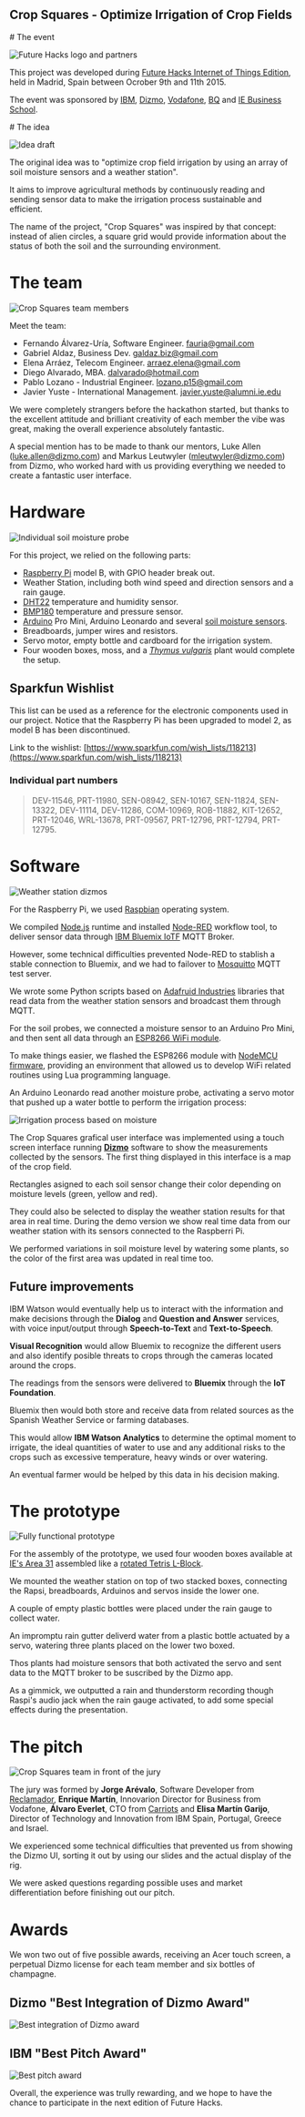 Crop Squares - Optimize Irrigation of Crop Fields
------

# The event

![Future Hacks logo and partners](https://raw.githubusercontent.com/fauria/crop-squares/master/pictures/the_event.jpg)

This project was developed during [Future Hacks Internet of Things Edition](http://futurehacks.co/), held in Madrid, Spain between Ocrober 9th and 11th 2015.

The event was sponsored by [IBM](http://www.ibm.com/), [Dizmo](http://dizmo.com/), [Vodafone](http://www.vodafone.com/), [BQ](http://www.bq.com/) and [IE Business School](http://www.ie.edu/).

# The idea

![Idea draft](https://raw.githubusercontent.com/fauria/crop-squares/master/pictures/the_idea.jpg)

The original idea was to "optimize crop field irrigation by using an array of soil moisture sensors and a weather station". 

It aims to improve agricultural methods by continuously reading and sending sensor data to make the irrigation process sustainable and efficient.

The name of the project, "Crop Squares" was inspired by that concept: instead of alien circles, a square grid would provide information about the status of both the soil and the surrounding environment.

# The team

![Crop Squares team members](https://raw.githubusercontent.com/fauria/crop-squares/master/pictures/the_team.jpg)

Meet the team:

- Fernando Álvarez-Uría, Software Engineer. <fauria@gmail.com>
- Gabriel Aldaz, Business Dev. <galdaz.biz@gmail.com>
- Elena Arráez, Telecom Engineer. <arraez.elena@gmail.com>
- Diego Alvarado, MBA. <dalvarado@hotmail.com>
- Pablo Lozano - Industrial Engineer. <lozano.p15@gmail.com>
- Javier Yuste - International Management. <javier.yuste@alumni.ie.edu>

We were completely strangers before the hackathon started, but thanks to the excellent attitude and brilliant creativity of each member the vibe was great, making the overall experience absolutely fantastic.

A special mention has to be made to thank our mentors, Luke Allen (<luke.allen@dizmo.com>) and Markus Leutwyler (<mleutwyler@dizmo.com>) from Dizmo, who worked hard with us providing everything we needed to create a fantastic user interface.

# Hardware

![Individual soil moisture probe](https://raw.githubusercontent.com/fauria/crop-squares/master/pictures/hardware.jpg)

For this project, we relied on the following parts:

- [Raspberry Pi](https://www.raspberrypi.org/) model B, with GPIO header break out.
- Weather Station, including both wind speed and direction sensors and a rain gauge.
- [DHT22](https://hackaday.com/tag/dht22/) temperature and humidity sensor.
- [BMP180](https://hackaday.com/tag/bmp180/) temperature and pressure sensor.
- [Arduino](https://www.arduino.cc/) Pro Mini, Arduino Leonardo and several [soil moisture sensors](https://en.wikipedia.org/wiki/Soil_moisture_sensor).
- Breadboards, jumper wires and resistors.
- Servo motor, empty bottle and cardboard for the irrigation system.
- Four wooden boxes, moss, and a *[Thymus vulgaris](https://species.wikimedia.org/wiki/Thymus_vulgaris)* plant would complete the setup.


## Sparkfun Wishlist

This list can be used as a reference for the electronic components used in our project. Notice that the Raspberry Pi has been upgraded to model 2, as model B has been discontinued.

Link to the wishlist: [https://www.sparkfun.com/wish_lists/118213](https://www.sparkfun.com/wish_lists/118213)

### Individual part numbers

> DEV-11546, PRT-11980, SEN-08942, SEN-10167, SEN-11824, SEN-13322, DEV-11114, DEV-11286, COM-10969, ROB-11882, KIT-12652, PRT-12046, WRL-13678, PRT-09567, PRT-12796, PRT-12794, PRT-12795.


# Software

![Weather station dizmos](https://raw.githubusercontent.com/fauria/crop-squares/master/pictures/software.jpg)

For the Raspberry Pi, we used [Raspbian](https://www.raspbian.org/) operating system. 

We compiled [Node.js](https://nodejs.org/en/) runtime and installed [Node-RED](http://nodered.org/) workflow tool, to deliver sensor data through [IBM Bluemix IoTF](https://www.ibm.com/cloud-computing/bluemix/solutions/iot/) MQTT Broker.

However, some technical difficulties prevented Node-RED to stablish a stable connection to Bluemix, and we had to failover to [Mosquitto](http://mosquitto.org/) MQTT test server.

We wrote some Python scripts based on [Adafruid Industries](https://github.com/adafruit) libraries that read data from the weather station sensors and broadcast them through MQTT.

For the soil probes, we connected a moisture sensor to an Arduino Pro Mini, and then sent all data through an [ESP8266 WiFi module](http://hackaday.com/2015/09/24/hackaday-dictionary-the-esp8266/).

To make things easier, we flashed the ESP8266 module with [NodeMCU firmware](http://nodemcu.com/), providing an environment that allowed us to develop WiFi related routines using Lua programming language.

An Arduino Leonardo read another moisture probe, activating a servo motor that pushed up a water bottle to perform the irrigation process:

![Irrigation process based on moisture](https://raw.githubusercontent.com/fauria/crop-squares/master/pictures/irrigation.gif)

The Crop Squares grafical user interface was implemented using a touch screen interface running **[Dizmo](https://www.dizmo.com/developers/)** software to show the measurements collected by the sensors. The first thing displayed in this interface is a map of the crop field.

Rectangles asigned to each soil sensor change their color depending on moisture levels (green, yellow and red). 

They could also be selected to display the weather station results for that area in real time. During the demo version we show real time data from our weather station with its sensors connected to the Raspberri Pi. 

We performed variations in soil moisture level by watering some plants, so the color of the first area was updated in real time too. 

## Future improvements

IBM Watson would eventually help us to interact with the information and make decisions through the **Dialog** and **Question and Answer** services, with voice input/output through **Speech-to-Text** and **Text-to-Speech**.

**Visual Recognition** would allow Bluemix to recognize the different users and also identify posible threats to crops through the cameras located around the crops. 

The readings from the sensors were delivered to **Bluemix** through the **IoT Foundation**.  

Bluemix then would both store and receive data from related sources as the Spanish Weather Service or farming databases. 

This would allow **IBM Watson Analytics** to determine the optimal moment to irrigate, the ideal quantities of water to use and any additional risks to the crops such as excessive temperature, heavy winds or over watering. 

An eventual farmer would be helped by this data in his decision making.


# The prototype

![Fully functional prototype](https://raw.githubusercontent.com/fauria/crop-squares/master/pictures/the_prototype.jpg)

For the assembly of the prototype, we used four wooden boxes available at [IE's Area 31](http://www.ie.edu/entrepreneurship/the-ecosystem/spaces/area-31) assembled like a [rotated Tetris L-Block](http://mathworld.wolfram.com/L-Polyomino.html).

We mounted the weather station on top of two stacked boxes, connecting the Rapsi,  breadboards, Arduinos and servos inside the lower one.

A couple of empty plastic bottles were placed under the rain gauge to collect water. 

An impromptu rain gutter deliverd water from a plastic bottle actuated by a servo, watering three plants placed on the lower two boxed.

Thos plants had moisture sensors that both activated the servo and sent data to the MQTT broker to be suscribed by the Dizmo app.

As a gimmick, we outputted a rain and thunderstorm recording though Raspi's audio jack when the rain gauge activated, to add some special effects during the presentation.

# The pitch

![Crop Squares team in front of the jury](https://raw.githubusercontent.com/fauria/crop-squares/master/pictures/the_pitch.jpg)

The jury was formed by **Jorge Arévalo**, Software Developer from [Reclamador](https://www.reclamador.es/), **Enrique Martín**, Innovarion Director for Business from Vodafone, **Álvaro Everlet**, CTO from [Carriots](https://www.carriots.com/) and **Elisa Martín Garijo**, Director of Technology and Innovation from IBM Spain, Portugal, Greece and Israel.

We experienced some technical difficulties that prevented us from showing the Dizmo UI, sorting it out by using our slides and the actual display of the rig.

We were asked questions regarding possible uses and market differentiation before finishing out our pitch.

# Awards

We won two out of five possible awards, receiving an Acer touch screen, a perpetual Dizmo license for each team member and six bottles of champagne.

## Dizmo "Best Integration of Dizmo Award"
![Best integration of Dizmo award](https://raw.githubusercontent.com/fauria/crop-squares/master/pictures/award_1.jpg)

## IBM "Best Pitch Award"
![Best pitch award](https://raw.githubusercontent.com/fauria/crop-squares/master/pictures/award_2.jpg)

Overall, the experience was trully rewarding, and we hope to have the chance to participate in the next edition of Future Hacks.